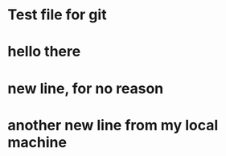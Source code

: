 # Test file for git
# hello there

# new line, for no reason

# another new line from my local machine
